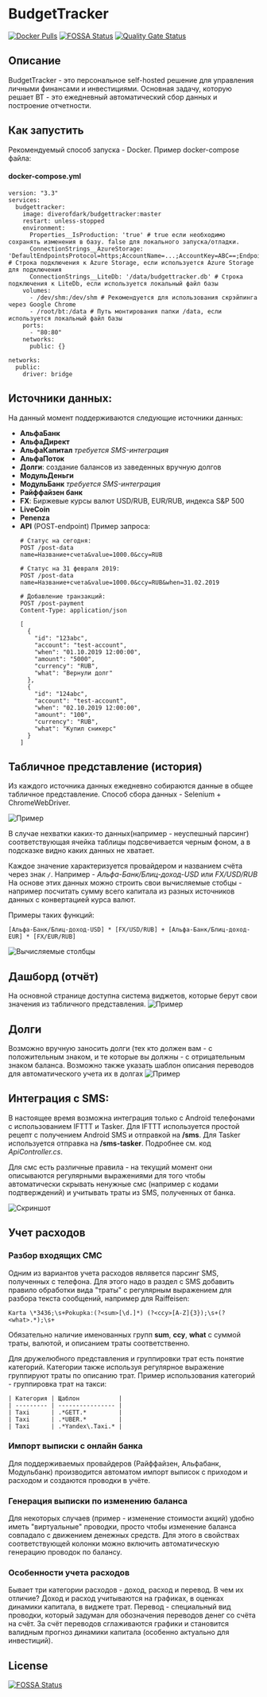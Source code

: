 # BudgetTracker

[![Docker Pulls](https://img.shields.io/docker/pulls/diverofdark/budgettracker.svg)](https://hub.docker.com/r/diverofdark/budgettracker)
[![FOSSA Status](https://app.fossa.io/api/projects/git%2Bgithub.com%2FDiverOfDark%2FBudgetTracker.svg?type=shield)](https://app.fossa.io/projects/git%2Bgithub.com%2FDiverOfDark%2FBudgetTracker?ref=badge_shield)
[![Quality Gate Status](https://sonarcloud.io/api/project_badges/measure?project=DiverOfDark_BudgetTracker&metric=alert_status)](https://sonarcloud.io/dashboard?id=DiverOfDark_BudgetTracker)

## Описание
BudgetTracker - это персональное self-hosted решение для управления личными финансами и инвестициями. 
Основная задачу, которую решает BT - это ежедневный автоматический сбор данных и построение отчетности.

## Как запустить
Рекомендуемый способ запуска - Docker. Пример docker-compose файла:

#### docker-compose.yml
``` 
version: "3.3"
services:
  budgettracker:
    image: diverofdark/budgettracker:master
    restart: unless-stopped
    environment:
      Properties__IsProduction: 'true' # true если необходимо сохранять изменения в базу. false для локального запуска/отладки.
      ConnectionStrings__AzureStorage: 'DefaultEndpointsProtocol=https;AccountName=...;AccountKey=ABC==;EndpointSuffix=core.windows.net' # Строка подключения к Azure Storage, если используется Azure Storage для подключения 
      ConnectionStrings__LiteDb: '/data/budgettracker.db' # Строка подключения к LiteDb, если используется локальный файл базы
    volumes:
      - /dev/shm:/dev/shm # Рекомендуется для использования скрэйпинга через Google Chrome
      - /root/bt:/data # Путь монтирования папки /data, если используется локальный файл базы
    ports:
      - "80:80"
    networks:
      public: {}

networks:
  public:
    driver: bridge
```


## Источники данных:
На данный момент поддерживаются следующие источники данных:
- **АльфаБанк**
- **АльфаДирект**
- **АльфаКапитал** _требуется SMS-интеграция_
- **АльфаПоток**
- **Долги**: создание балансов из заведенных вручную долгов
- **МодульДеньги**
- **МодульБанк** _требуется SMS-интеграция_
- **Райффайзен банк**
- **FX**: Биржевые курсы валют USD/RUB, EUR/RUB, индекса S&P 500
- **LiveCoin**
- **Penenza**
- **API** (POST-endpoint)
  Пример запроса:
  ```
  # Статус на сегодня:
  POST /post-data
  name=Название+счета&value=1000.0&ccy=RUB

  # Статус на 31 февраля 2019:
  POST /post-data
  name=Название+счета&value=1000.0&ccy=RUB&when=31.02.2019

  # Добавление транзакций:
  POST /post-payment
  Content-Type: application/json

  [
    {
      "id": "123abc",
      "account": "test-account",
      "when": "01.10.2019 12:00:00",
      "amount": "5000",
      "currency": "RUB",
      "what": "Вернули долг"
    },
    {
      "id": "124abc",
      "account": "test-account",
      "when": "02.10.2019 12:00:00",
      "amount": "100",
      "currency": "RUB",
      "what": "Купил сникерс"
    }
  ]

  ```

## Табличное представление (история)

Из каждого источника данных ежедневно собираются данные в общее табличное представление.
Способ сбора данных - Selenium + ChromeWebDriver.

![Пример](docs/images/history.jpg)

В случае нехватки каких-то данных(например - неуспешный парсинг) соответствующая ячейка таблицы подсвечивается черным фоном, а в подсказке видно каких данных не хватает.

Каждое значение характеризуется провайдером и названием счёта через знак ```/```. Например - _Альфа-Банк/Блиц-доход-USD_ или _FX/USD/RUB_
На основе этих данных можно строить свои вычисляемые стобцы - например посчитать сумму всего капитала из разных источников данных с конвертацией курса валют.

Примеры таких функций:
```
[Альфа-Банк/Блиц-доход-USD] * [FX/USD/RUB] + [Альфа-Банк/Блиц-доход-EUR] * [FX/EUR/RUB]
```
![Вычисляемые столбцы](docs/images/computed-columns.jpg)

## Дашборд (отчёт)

На основной странице доступна система виджетов, которые берут свои значения из табличного представления.
![Пример](docs/images/dashboard.jpg)

## Долги

Возможно вручную заносить долги (тех кто должен вам - с положительным знаком, и те которые вы должны - с отрицательным знаком баланса.
Возможно также указать шаблон описания переводов для автоматического учета их в долгах 
![Пример](docs/images/debt.jpg)

## Интеграция с SMS:
В настоящее время возможна интеграция только с Android телефонами с использованием IFTTT и Tasker.
Для IFTTT используется простой рецепт с получением Android SMS и отправкой на **/sms**.
Для Tasker используется отправка на **/sms-tasker**. Подробнее см. код _ApiController.cs_.

Для смс есть различные правила - на текущий момент они описываются регулярными выражениями для того чтобы автоматически скрывать ненужные смс (например с кодами подтверждений) и учитывать траты из SMS, полученных от банка.

![Скриншот](docs/images/sms.jpg)


## Учет расходов

### Разбор входящих СМС

Одним из вариантов учета расходов являвется парсинг SMS, полученных с телефона.
Для этого надо в раздел с SMS добавить правило обработки вида "траты" с регулярным выражением для разбора текста сообщений, например для Raiffeisen:
```
Karta \*3436;\s+Pokupka:(?<sum>[\d.]*) (?<ccy>[A-Z]{3});\s+(?<what>.*);\s+
```
Обязательно наличие именованных групп **sum**, **ccy**, **what** с суммой траты, валютой, и описанием траты соответственно.

Для дружелюбного представления и группировки трат есть понятие категорий. Категории также используя регулярное выражение группируют траты по описанию трат. Пример использования категорий - группировка трат на такси:

```
| Категория | Щаблон           |
| --------- | ---------------- | 
| Taxi	    | .*GETT.*         |
| Taxi      | .*UBER.*	       |
| Taxi	    | .*Yandex\.Taxi.* |
```

### Импорт выписки с онлайн банка

Для поддерживаемых провайдеров (Райффайзен, Альфабанк, Модульбанк) производится автоматом импорт выписок с приходом и расходом и создаются проводки в учёте.

### Генерация выписки по изменению баланса

Для некоторых случаев (пример - изменение стоимости акций) удобно иметь "виртуальные" проводки, просто чтобы изменение баланса совпадало с движением денежных средств.
Для этого в свойствах соответствующей колонки можно включить автоматическую генерацию проводок по балансу.

### Особенности учета расходов

Бывает три категории расходов - доход, расход и перевод.
В чем их отличие? Доход и расход учитываются на графиках, в оценках динамики капитала, в виджете трат.
Перевод - специальный вид проводки, который задуман для обозначения переводов денег со счёта на счёт. 
За счёт переводов сглаживаются графики и становится валидным прогноз динамики капитала (особенно актуально для инвестиций).

## License
[![FOSSA Status](https://app.fossa.io/api/projects/git%2Bgithub.com%2FDiverOfDark%2FBudgetTracker.svg?type=large)](https://app.fossa.io/projects/git%2Bgithub.com%2FDiverOfDark%2FBudgetTracker?ref=badge_large)

